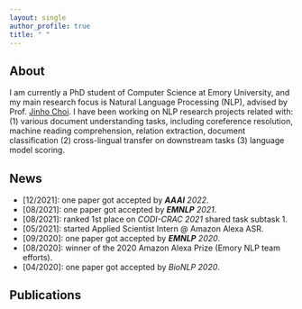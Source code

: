 ```yaml
---
layout: single
author_profile: true
title: " "
---
```


## About

I am currently a PhD student of Computer Science at Emory University, and my main research focus is Natural Language
Processing (NLP), advised by Prof. [Jinho Choi](http://www.mathcs.emory.edu/~choi/home.html). I have been working on NLP research projects related with: (1) various document understanding tasks, including coreference
resolution, machine reading comprehension, relation extraction, document classification (2) cross-lingual transfer on downstream tasks (3) language model scoring.

## News

* \[12/2021\]: one paper got accepted by ***AAAI** 2022*.
* \[08/2021\]: one paper got accepted by ***EMNLP** 2021*.
* \[08/2021\]: ranked 1st place on *CODI-CRAC 2021* shared task subtask 1.
* \[05/2021\]: started Applied Scientist Intern @ Amazon Alexa ASR.
* \[09/2020\]: one paper got accepted by ***EMNLP** 2020*.
* \[08/2020\]: winner of the 2020 Amazon Alexa Prize (Emory NLP team efforts).
* \[04/2020\]: one paper got accepted by *BioNLP 2020*.

## Publications


